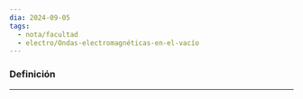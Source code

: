 ```yaml
---
dia: 2024-09-05
tags:
  - nota/facultad
  - electro/Ondas-electromagnéticas-en-el-vacío
---
```

### Definición
---
